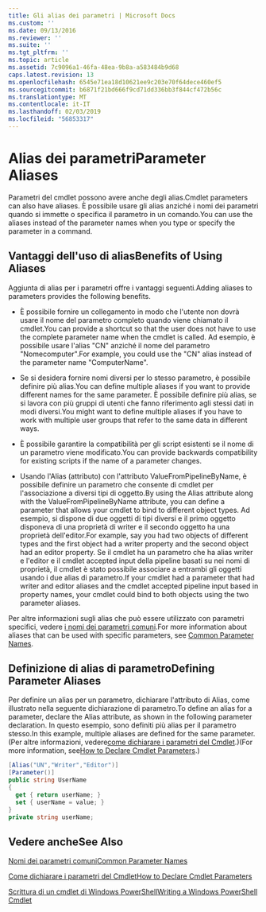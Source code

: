 ```yaml
---
title: Gli alias dei parametri | Microsoft Docs
ms.custom: ''
ms.date: 09/13/2016
ms.reviewer: ''
ms.suite: ''
ms.tgt_pltfrm: ''
ms.topic: article
ms.assetid: 7c9096a1-46fa-48ea-9b8a-a583484b9d68
caps.latest.revision: 13
ms.openlocfilehash: 6545e71ea18d10621ee9c203e70f64dece460ef5
ms.sourcegitcommit: b6871f21bd666f9cd71dd336bb3f844cf472b56c
ms.translationtype: MT
ms.contentlocale: it-IT
ms.lasthandoff: 02/03/2019
ms.locfileid: "56853317"
---
```

# <a name="parameter-aliases"></a><span data-ttu-id="cfb6a-102">Alias dei parametri</span><span class="sxs-lookup"><span data-stu-id="cfb6a-102">Parameter Aliases</span></span>

<span data-ttu-id="cfb6a-103">Parametri del cmdlet possono avere anche degli alias.</span><span class="sxs-lookup"><span data-stu-id="cfb6a-103">Cmdlet parameters can also have aliases.</span></span> <span data-ttu-id="cfb6a-104">È possibile usare gli alias anziché i nomi dei parametri quando si immette o specifica il parametro in un comando.</span><span class="sxs-lookup"><span data-stu-id="cfb6a-104">You can use the aliases instead of the parameter names when you type or specify the parameter in a command.</span></span>

## <a name="benefits-of-using-aliases"></a><span data-ttu-id="cfb6a-105">Vantaggi dell'uso di alias</span><span class="sxs-lookup"><span data-stu-id="cfb6a-105">Benefits of Using Aliases</span></span>

<span data-ttu-id="cfb6a-106">Aggiunta di alias per i parametri offre i vantaggi seguenti.</span><span class="sxs-lookup"><span data-stu-id="cfb6a-106">Adding aliases to parameters provides the following benefits.</span></span>

- <span data-ttu-id="cfb6a-107">È possibile fornire un collegamento in modo che l'utente non dovrà usare il nome del parametro completo quando viene chiamato il cmdlet.</span><span class="sxs-lookup"><span data-stu-id="cfb6a-107">You can provide a shortcut so that the user does not have to use the complete parameter name when the cmdlet is called.</span></span> <span data-ttu-id="cfb6a-108">Ad esempio, è possibile usare l'alias "CN" anziché il nome del parametro "Nomecomputer".</span><span class="sxs-lookup"><span data-stu-id="cfb6a-108">For example, you could use the "CN" alias instead of the parameter name "ComputerName".</span></span>

- <span data-ttu-id="cfb6a-109">Se si desidera fornire nomi diversi per lo stesso parametro, è possibile definire più alias.</span><span class="sxs-lookup"><span data-stu-id="cfb6a-109">You can define multiple aliases if you want to provide different names for the same parameter.</span></span> <span data-ttu-id="cfb6a-110">È possibile definire più alias, se si lavora con più gruppi di utenti che fanno riferimento agli stessi dati in modi diversi.</span><span class="sxs-lookup"><span data-stu-id="cfb6a-110">You might want to define multiple aliases if you have to work with multiple user groups that refer to the same data in different ways.</span></span>

- <span data-ttu-id="cfb6a-111">È possibile garantire la compatibilità per gli script esistenti se il nome di un parametro viene modificato.</span><span class="sxs-lookup"><span data-stu-id="cfb6a-111">You can provide backwards compatibility for existing scripts if the name of a parameter changes.</span></span>

- <span data-ttu-id="cfb6a-112">Usando l'Alias (attributo) con l'attributo ValueFromPipelineByName, è possibile definire un parametro che consente di cmdlet per l'associazione a diversi tipi di oggetto.</span><span class="sxs-lookup"><span data-stu-id="cfb6a-112">By using the Alias attribute along with the ValueFromPipelineByName attribute, you can define a parameter that allows your cmdlet to bind to different object types.</span></span> <span data-ttu-id="cfb6a-113">Ad esempio, si dispone di due oggetti di tipi diversi e il primo oggetto disponeva di una proprietà di writer e il secondo oggetto ha una proprietà dell'editor.</span><span class="sxs-lookup"><span data-stu-id="cfb6a-113">For example, say you had two objects of different types and the first object had a writer property and the second object had an editor property.</span></span> <span data-ttu-id="cfb6a-114">Se il cmdlet ha un parametro che ha alias writer e l'editor e il cmdlet accepted input della pipeline basati su nei nomi di proprietà, il cmdlet è stato possibile associare a entrambi gli oggetti usando i due alias di parametro.</span><span class="sxs-lookup"><span data-stu-id="cfb6a-114">If your cmdlet had a parameter that had writer and editor aliases and the cmdlet accepted pipeline input based in property names, your cmdlet could bind to both objects using the two parameter aliases.</span></span>

<span data-ttu-id="cfb6a-115">Per altre informazioni sugli alias che può essere utilizzato con parametri specifici, vedere [i nomi dei parametri comuni](./common-parameter-names.md).</span><span class="sxs-lookup"><span data-stu-id="cfb6a-115">For more information about aliases that can be used with specific parameters, see [Common Parameter Names](./common-parameter-names.md).</span></span>

## <a name="defining-parameter-aliases"></a><span data-ttu-id="cfb6a-116">Definizione di alias di parametro</span><span class="sxs-lookup"><span data-stu-id="cfb6a-116">Defining Parameter Aliases</span></span>

<span data-ttu-id="cfb6a-117">Per definire un alias per un parametro, dichiarare l'attributo di Alias, come illustrato nella seguente dichiarazione di parametro.</span><span class="sxs-lookup"><span data-stu-id="cfb6a-117">To define an alias for a parameter, declare the Alias attribute, as shown in the following parameter declaration.</span></span> <span data-ttu-id="cfb6a-118">In questo esempio, sono definiti più alias per il parametro stesso.</span><span class="sxs-lookup"><span data-stu-id="cfb6a-118">In this example, multiple aliases are defined for the same parameter.</span></span> <span data-ttu-id="cfb6a-119">(Per altre informazioni, vedere[come dichiarare i parametri del Cmdlet](./how-to-declare-cmdlet-parameters.md).)</span><span class="sxs-lookup"><span data-stu-id="cfb6a-119">(For more information, see[How to Declare Cmdlet Parameters](./how-to-declare-cmdlet-parameters.md).)</span></span>

```csharp
[Alias("UN","Writer","Editor")]
[Parameter()]
public string UserName
{
  get { return userName; }
  set { userName = value; }
}
private string userName;
```

## <a name="see-also"></a><span data-ttu-id="cfb6a-120">Vedere anche</span><span class="sxs-lookup"><span data-stu-id="cfb6a-120">See Also</span></span>

[<span data-ttu-id="cfb6a-121">Nomi dei parametri comuni</span><span class="sxs-lookup"><span data-stu-id="cfb6a-121">Common Parameter Names</span></span>](./common-parameter-names.md)

[<span data-ttu-id="cfb6a-122">Come dichiarare i parametri del Cmdlet</span><span class="sxs-lookup"><span data-stu-id="cfb6a-122">How to Declare Cmdlet Parameters</span></span>](./how-to-declare-cmdlet-parameters.md)

[<span data-ttu-id="cfb6a-123">Scrittura di un cmdlet di Windows PowerShell</span><span class="sxs-lookup"><span data-stu-id="cfb6a-123">Writing a Windows PowerShell Cmdlet</span></span>](./writing-a-windows-powershell-cmdlet.md)
